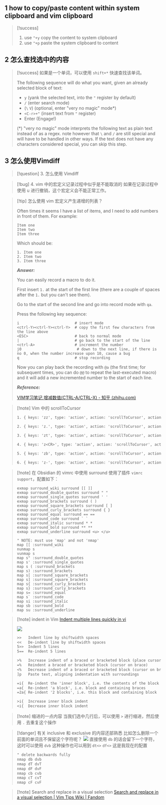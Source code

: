 ## 1 how to copy/paste content within system clipboard and vim clipboard

>[!success] 
>
>1. use `"+y` copy the content to system clipboard
>2. use `"+p` paste the system clipboard to content

## 2 怎么查找选中的内容

>[!success] 
> 如果是一个单词，可以使用 `shift+*` 快速查找该单词。
> 
> The following sequence will do what you want, given an already selected block of text:
> 
> -   `y` (yank the selected text, into the `"` register by default)
> -   `/` (enter search mode)
> -   (`\` `V`) (optional, enter "very no magic" mode*)
> -   `<C-r>+"` (insert text from `"` register)
> -   Enter (Engage!)
> 
> (*) "very no magic" mode interprets the following text as plain text instead of as a regex. note however that `\` and `/` are still special and will have to be handled in other ways. If the text does not have any characters considered special, you can skip this step.

## 3 怎么使用Vimdiff

>[!question] 3\. 怎么使用 Vimdiff

>[!bug] 4\. vim 中的宏定义记录过程中似乎是不能取消的
> 如果在记录过程中使用 u 进行撤销，这个宏定义会不能正常工作。

>[!tip] 怎么使用 vim 宏定义产生递增的列表？
>
>Often times it seems I have a list of items, and I need to add numbers in front of them. For example:
>
>```
>Item one
>Item two
>Item three
>```
>
>Which should be:
>
>```text
>1. Item one
>2. Item two
>3. Item three
>```
>
> ***Answer:***
> 
>You can easily record a macro to do it.
>
>First insert `1.` at the start of the first line (there are a couple of spaces after the `1.` but you can't see them).
>
>Go to the start of the second line and go into record mode with `qa`.
>
>Press the following key sequence:
>
>```text
>i                         # insert mode
><ctrl-Y><ctrl-Y><ctrl-Y>  # copy the first few characters from the line above  
><ESC>                     # back to normal mode
>|                         # go back to the start of the line
><ctrl-A>                  # increment the number
>j0                         # down to the next line, if there is no 0, when the number increase upon 10, cause a bug
>q                         # stop recording
>```
>
>Now you can play back the recording with `@a` (the first time; for subsequent times, you can do `@@` to repeat the last-executed macro) and it will add a new incremented number to the start of each line.
>
> ***Reference:***
> 
> [VIM学习笔记 增减数值(CTRL-A/CTRL-X) - 知乎 (zhihu.com)](https://zhuanlan.zhihu.com/p/146498017)

>[!note] Vim 中的 scrollToCursor
>```txt
>1. { keys: 'zz', type: 'action', action: 'scrollToCursor', actionArgs: { position: 'center' }},
>
>2. { keys: 'z.', type: 'action', action: 'scrollToCursor', actionArgs: { position: 'center' }, motion: 'moveToFirstNonWhiteSpaceCharacter' },
>
>3. { keys: 'zt', type: 'action', action: 'scrollToCursor', actionArgs: { position: 'top' }},
>
>4. { keys: 'z<CR>', type: 'action', action: 'scrollToCursor', actionArgs: { position: 'top' }, motion: 'moveToFirstNonWhiteSpaceCharacter' },
>
>5. { keys: 'zb', type: 'action', action: 'scrollToCursor', actionArgs: { position: 'bottom' }},
>
>6. { keys: 'z-', type: 'action', action: 'scrollToCursor', actionArgs: { position: 'bottom' }, motion: 'moveToFirstNonWhiteSpaceCharacter' },
>```

>[!note] 在 Obsidian 的 vimrc 中使用 surround
>使用了插件 `vimrc support`，配置如下：
>```vimrc
>exmap surround_wiki surround [[ ]]
>exmap surround_double_quotes surround " "
>exmap surround_single_quotes surround ' '
>exmap surround_brackets surround ( )
>exmap surround_square_brackets surround [ ]
>exmap surround_curly_brackets surround { }
>exmap surround_equal surround == ==
>exmap surround_code surround ` `
>exmap surround_italic surround * *
>exmap surround_bold surround ** **
>exmap surround_underline surround <u> </u>
>
>" NOTE: must use 'map' and not 'nmap'
>map [[ :surround_wiki
>nunmap s
>vunmap s
>map s" :surround_double_quotes
>map s' :surround_single_quotes
>map s ( :surround_brackets
>map s) :surround_brackets
>map s[ :surround_square_brackets
>map s] :surround_square_brackets
>map s{ :surround_curly_brackets
>map s} :surround_curly_brackets
>map s= :surround_equal
>map s` :surround_code
>map si :surround_italic
>map sb :surround_bold
>map su :surround_underline
>```

>[!note] indent in Vim
> [Indent multiple lines quickly in vi](https://stackoverflow.com/questions/235839/indent-multiple-lines-quickly-in-vi)
>
>![](https://picture-suyifan.oss-cn-shenzhen.aliyuncs.com/uPic/ivGwBQ.png)
>
>```txt
>>>   Indent line by shiftwidth spaces
><<   De-indent line by shiftwidth spaces
>5>>  Indent 5 lines
>5==  Re-indent 5 lines
>
>>%   Increase indent of a braced or bracketed block (place cursor on brace first)
>=%   Reindent a braced or bracketed block (cursor on brace)
><%   Decrease indent of a braced or bracketed block (cursor on brace)
>]p   Paste text, aligning indentation with surroundings
>
>=i{  Re-indent the 'inner block', i.e. the contents of the block
>=a{  Re-indent 'a block', i.e. block and containing braces
>=2a{ Re-indent '2 blocks', i.e. this block and containing block
>
>>i{  Increase inner block indent
><i{  Decrease inner block indent
>```

>[!note] 缩进的一点内容
> 当我们选中几行后，可以使用 `>` 进行缩进，然后使用 `.` 去重复这个操作

>[!danger] 有关 inclusive 和 exclusive 的内容还部熟悉
>比如怎么删除一个前面的单词且不保留这个字符呢？
>![](https://picture-suyifan.oss-cn-shenzhen.aliyuncs.com/uPic/rdVb8i.png)
>直接使用 `db` 的话会留下一个字符，这时可以使用 `dvb`
>这种操作也可以用到 `dt<>` `df<>`
>这是我现在的配置
>```txt
>" delete backwards fully
>nmap db dvb
>nmap dT dvT
>nmap dF dvF
>nmap cb cvb
>nmap cT cvT
>nmap cF cvF
>```

>[!note] Search and replace in a visual selection
>[Search and replace in a visual selection | Vim Tips Wiki | Fandom](https://vim.fandom.com/wiki/Search_and_replace_in_a_visual_selection)
